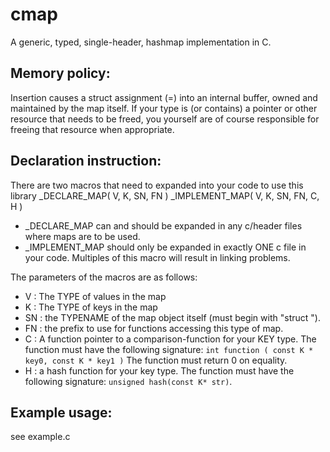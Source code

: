 # cmap
A generic, typed, single-header, hashmap implementation in C.

## Memory policy:
Insertion causes a struct assignment (=) into an internal buffer, owned and maintained by the map itself. If your type is (or contains) a pointer or other resource that needs to be freed, you yourself are of course responsible for freeing that resource when appropriate.

## Declaration instruction:
There are two macros that need to expanded into your code to use this library
_DECLARE_MAP( V, K, SN, FN )
_IMPLEMENT_MAP( V, K, SN, FN, C, H  )

* _DECLARE_MAP can and should be expanded in any c/header files where maps are to be used.
* _IMPLEMENT_MAP should only be expanded in exactly ONE c file in your code. Multiples of this macro will result in linking problems.

The parameters of the macros are as follows:

* V : The TYPE of values in the map
* K : The TYPE of keys in the map
* SN : the TYPENAME of the map object itself (must begin with "struct ").
* FN : the prefix to use for functions accessing this type of map.
* C : A function pointer to a comparison-function for your KEY type. The function must have the following signature: `int function ( const K * key0, const K * key1 )` The function must return 0 on equality.
* H : a hash function for your key type. The function must have the following signature: `unsigned hash(const K* str)`.


## Example usage:
see example.c
